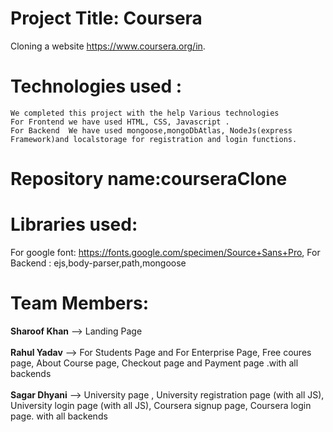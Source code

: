 # Project Title: Coursera
 
Cloning  a website https://www.coursera.org/in. 

# Technologies used :
    We completed this project with the help Various technologies 
    For Frontend we have used HTML, CSS, Javascript .
    For Backend  We have used mongoose,mongoDbAtlas, NodeJs(express Framework)and localstorage for registration and login functions.

# Repository name:courseraClone
<!-- courseraClone -->

# Libraries used:
For google font: https://fonts.google.com/specimen/Source+Sans+Pro,
For Backend : ejs,body-parser,path,mongoose


# Team Members:

<strong>Sharoof Khan</strong> --> Landing Page
<br><br>
<strong>Rahul Yadav</strong> -->  For Students Page and For Enterprise Page, Free coures page, About Course page, Checkout page and Payment page .with all backends
<br><br>
<strong>Sagar Dhyani</strong> --> University page , University registration page (with all JS), University login page (with all JS), Coursera signup page, Coursera login page. with all backends
